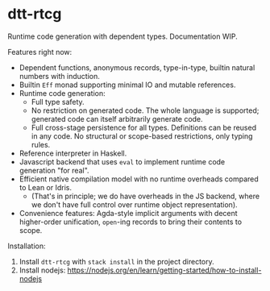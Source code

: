 # dtt-rtcg

Runtime code generation with dependent types. Documentation WIP.

Features right now:

- Dependent functions, anonymous records, type-in-type, builtin natural numbers with induction.
- Builtin `Eff` monad supporting minimal IO and mutable references.
- Runtime code generation:
  - Full type safety.
  - No restriction on generated code. The whole language is supported; generated code can itself arbitrarily generate code.
  - Full cross-stage persistence for all types. Definitions can be reused in any code. No structural or scope-based restrictions, only typing rules. 
- Reference interpreter in Haskell.
- Javascript backend that uses `eval` to implement runtime code generation "for real".
- Efficient native compilation model with no runtime overheads compared to Lean or Idris.
  - (That's in principle; we do have overheads in the JS backend, where we don't have full control over runtime object representation).
- Convenience features: Agda-style implicit arguments with decent higher-order unification, `open`-ing records to bring their contents to scope.

Installation:

1. Install `dtt-rtcg` with `stack install` in the project directory.
2. Install nodejs: https://nodejs.org/en/learn/getting-started/how-to-install-nodejs
